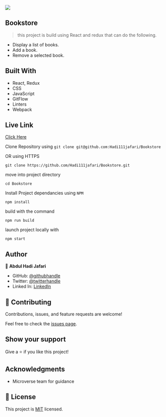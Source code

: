 ![](https://img.shields.io/badge/Microverse-blueviolet)

## Bookstore
> this project is build using React and redux that can do the following.

- Display a list of books.
- Add a book.
- Remove a selected book.


## Built With

- React, Redux
- CSS
- JavaScript
- GitFlow
- Linters
- Webpack
## Live Link
[Click Here](https://cheerful-klepon-025bfa.netlify.app/)

Clone Repository using
`git clone git@github.com:Hadi111jafari/Bookstore`


OR using HTTPS

`git clone https://github.com/Hadi111jafari/Bookstore.git`

move into project directory

`cd Bookstore`

Install Project dependancies using `NPM`

`npm install`

build with the command

`npm run build`

launch project locally with

`npm start`

## Author

👤 **Abdul Hadi Jafari**

- GitHub: [@githubhandle](https://github.com/Hadi111jafari)
- Twitter: [@twitterhandle](https://twitter.com/HadiJaf62814146)
- Linked In: [LinkedIn](https://www.linkedin.com/in/abdul-hadi-jafari-85bb4b199/)


## 🤝 Contributing

Contributions, issues, and feature requests are welcome!

Feel free to check the [issues page](https://github.com/Hadi111jafari/Math-Magicians/issues).

## Show your support

Give a ⭐️ if you like this project!

## Acknowledgments

- Microverse team for guidance

## 📝 License

This project is [MIT](https://opensource.org/licenses/MIT) licensed.
